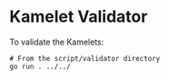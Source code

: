 # Kamelet Validator

To validate the Kamelets:

```
# From the script/validator directory
go run . ../../
```
